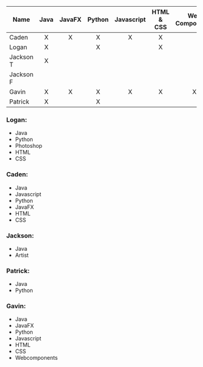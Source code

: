 |Name | Java | JavaFX | Python | Javascript | HTML & CSS | Web Components | Artist |
|-----|:----:|:------:|:------:|:----------:|:----------:|:--------------:|:------:|
|Caden|X|X|X|X|X| |
|Logan|X| |X| |X| |
|Jackson T|X| | | | | |X|
|Jackson F| | | | | | | |
|Gavin|X|X|X|X|X|X| |
|Patrick|X| | X| | | | |

### Logan:
 - Java
 - Python
 - Photoshop
 - HTML
 - CSS

### Caden:
 - Java
 - Javascript
 - Python
 - JavaFX
 - HTML
 - CSS

### Jackson:
 - Java
 - Artist
 
### Patrick:
 - Java
 - Python

### Gavin:
 - Java
 - JavaFX
 - Python
 - Javascript
 - HTML
 - CSS
 - Webcomponents
